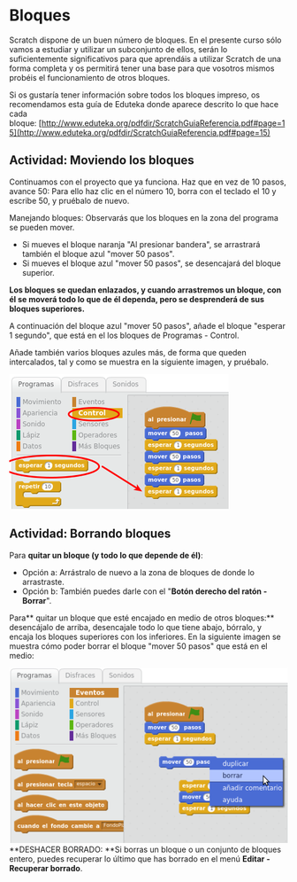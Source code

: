 
# Bloques

Scratch dispone de un buen número de bloques. En el presente curso sólo vamos a estudiar y utilizar un subconjunto de ellos, serán lo suficientemente significativos para que aprendáis a utilizar Scratch de una forma completa y os permitirá tener una base para que vosotros mismos probéis el funcionamiento de otros bloques.

Si os gustaría tener información sobre todos los bloques impreso, os recomendamos esta guía de Eduteka donde aparece descrito lo que hace cada bloque: [http://www.eduteka.org/pdfdir/ScratchGuiaReferencia.pdf#page=15](http://www.eduteka.org/pdfdir/ScratchGuiaReferencia.pdf#page=15)

## Actividad: Moviendo los bloques

Continuamos con el proyecto que ya funciona. Haz que en vez de 10 pasos, avance 50: Para ello haz clic en el número 10, borra con el teclado el 10 y escribe 50, y pruébalo de nuevo.

Manejando bloques: Observarás que los bloques en la zona del programa se pueden mover.

- Si mueves el bloque naranja "Al presionar bandera", se arrastrará también el bloque azul "mover 50 pasos". 
- Si mueves el bloque azul "mover 50 pasos", se desencajará del bloque superior.

**Los bloques se quedan enlazados, y cuando arrastremos un bloque, con él se moverá todo lo que de él dependa, pero se desprenderá de sus bloques superiores.**

A continuación del bloque azul "mover 50 pasos", añade el bloque "esperar 1 segundo", que está en el los bloques de Programas - Control.

Añade también varios bloques azules más, de forma que queden intercalados, tal y como se muestra en la siguiente imagen, y pruébalo.

![](img/Seleccion_017.png)
## Actividad: Borrando bloques

Para **quitar un bloque (y todo lo que depende de él)**:

- Opción a: Arrástralo de nuevo a la zona de bloques de donde lo arrastraste.
- Opción b: También puedes darle con el "**Botón derecho del ratón - Borrar**".

Para** quitar un bloque que esté encajado en medio de otros bloques:** desencájalo de arriba, desencajale todo lo que tiene abajo, bórralo, y encaja los bloques superiores con los inferiores. En la siguiente imagen se muestra cómo poder borrar el bloque "mover 50 pasos" que está en el medio:

![](img/Seleccion_013.png)
**DESHACER BORRADO: **Si borras un bloque o un conjunto de bloques entero, puedes recuperar lo último que has borrado en el menú **Editar - Recuperar borrado**.

